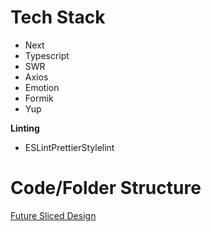 # Tech Stack

- Next
- Typescript
- SWR
- Axios
- Emotion
- Formik
- Yup

**Linting**

- ESLintPrettierStylelint

# Code/Folder Structure

[Future Sliced Design](https://feature-sliced.design/)
